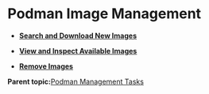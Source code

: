 <!--
SPDX-FileCopyrightText: 2023,2024 Oracle and/or its affiliates.
SPDX-License-Identifier: CC-BY-SA-4.0
-->
# Podman Image Management

-   **[Search and Download New Images](../topics/podman_image_download.md)**  

-   **[View and Inspect Available Images](../topics/podman_view_image.md)**  

-   **[Remove Images](../topics/podman_remove_image.md)**  


**Parent topic:**[Podman Management Tasks](../topics/cockpit-podman.md)

